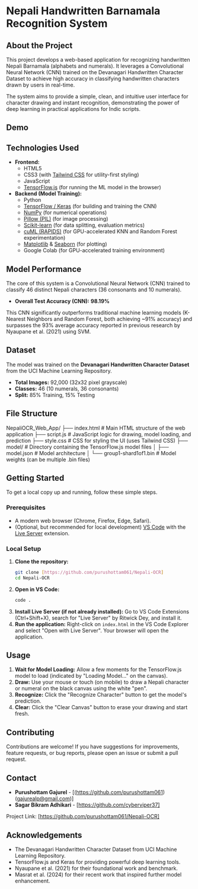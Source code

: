 # Nepali Handwritten Barnamala Recognition System

## About the Project

This project develops a web-based application for recognizing handwritten Nepali Barnamala (alphabets and numerals). It leverages a Convolutional Neural Network (CNN) trained on the Devanagari Handwritten Character Dataset to achieve high accuracy in classifying handwritten characters drawn by users in real-time.

The system aims to provide a simple, clean, and intuitive user interface for character drawing and instant recognition, demonstrating the power of deep learning in practical applications for Indic scripts.

## Demo


## Technologies Used

- **Frontend:**
  - HTML5
  - CSS3 (with [Tailwind CSS](https://tailwindcss.com/) for utility-first styling)
  - JavaScript
  - [TensorFlow.js](https://www.tensorflow.org/js) (for running the ML model in the browser)
- **Backend (Model Training):**
  - Python
  - [TensorFlow / Keras](https://www.tensorflow.org/keras) (for building and training the CNN)
  - [NumPy](https://numpy.org/) (for numerical operations)
  - [Pillow (PIL)](https://pillow.readthedocs.io/) (for image processing)
  - [Scikit-learn](https://scikit-learn.org/stable/) (for data splitting, evaluation metrics)
  - [cuML (RAPIDS)](https://rapids.ai/start.html) (for GPU-accelerated KNN and Random Forest experimentation)
  - [Matplotlib](https://matplotlib.org/) & [Seaborn](https://seaborn.pydata.org/) (for plotting)
  - Google Colab (for GPU-accelerated training environment)

## Model Performance

The core of this system is a Convolutional Neural Network (CNN) trained to classify 46 distinct Nepali characters (36 consonants and 10 numerals).

- **Overall Test Accuracy (CNN):** **98.19%**

This CNN significantly outperforms traditional machine learning models (K-Nearest Neighbors and Random Forest, both achieving ~91% accuracy) and surpasses the 93% average accuracy reported in previous research by Nyaupane et al. (2021) using SVM.

## Dataset

The model was trained on the **Devanagari Handwritten Character Dataset** from the UCI Machine Learning Repository.

- **Total Images:** 92,000 (32x32 pixel grayscale)
- **Classes:** 46 (10 numerals, 36 consonants)
- **Split:** 85% Training, 15% Testing

## File Structure

NepaliOCR_Web_App/
├── index.html # Main HTML structure of the web application
├── script.js # JavaScript logic for drawing, model loading, and prediction
├── style.css # CSS for styling the UI (uses Tailwind CSS)
├── model/ # Directory containing the TensorFlow.js model files
│ ├── model.json # Model architecture
│ └── group1-shard1of1.bin # Model weights (can be multiple .bin files)

## Getting Started

To get a local copy up and running, follow these simple steps.

### Prerequisites

- A modern web browser (Chrome, Firefox, Edge, Safari).
- (Optional, but recommended for local development) [VS Code](https://code.visualstudio.com/) with the [Live Server](https://marketplace.visualstudio.com/items?itemName=ritwickdey.LiveServer) extension.

### Local Setup

1.  **Clone the repository:**
    ```bash
    git clone [https://github.com/purushottam061/Nepali-OCR]
    cd Nepali-OCR
    ```
2.  **Open in VS Code:**
    ```bash
    code .
    ```
3.  **Install Live Server (if not already installed):**
    Go to VS Code Extensions (Ctrl+Shift+X), search for "Live Server" by Ritwick Dey, and install it.
4.  **Run the application:**
    Right-click on `index.html` in the VS Code Explorer and select "Open with Live Server". Your browser will open the application.

## Usage

1.  **Wait for Model Loading:** Allow a few moments for the TensorFlow.js model to load (indicated by "Loading Model..." on the canvas).
2.  **Draw:** Use your mouse or touch (on mobile) to draw a Nepali character or numeral on the black canvas using the white "pen".
3.  **Recognize:** Click the "Recognize Character" button to get the model's prediction.
4.  **Clear:** Click the "Clear Canvas" button to erase your drawing and start fresh.

## Contributing

Contributions are welcome! If you have suggestions for improvements, feature requests, or bug reports, please open an issue or submit a pull request.

## Contact

- **Purushottam Gajurel** - [(https://github.com/purushottam061) (gajurealp@gmail.com)]
- **Sagar Bikram Adhikari** - [https://github.com/cyberviper37]

Project Link: [https://github.com/purushottam061/Nepali-OCR]

## Acknowledgements

- The Devanagari Handwritten Character Dataset from UCI Machine Learning Repository.
- TensorFlow.js and Keras for providing powerful deep learning tools.
- Nyaupane et al. (2021) for their foundational work and benchmark.
- Masrat et al. (2024) for their recent work that inspired further model enhancement.
